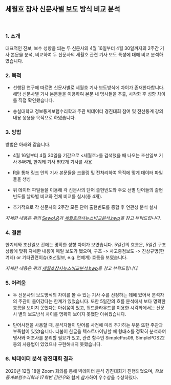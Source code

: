 ## 세월호 참사 신문사별 보도 방식 비교 분석         
<br/>

### 1. 소개

대표적인 진보, 보수 성향을 띄는 두 신문사의 4월 16일부터 4월 30일까지의 2주간 기사 본문을 분석, 비교하여 두 신문사의 세월호 관련 기사 보도 특성에 대해 비교 분석하였습니다.


### 2. 목적

- 선행된 연구에 따르면 신문사별로 세월호 기사 보도방식에 차이가 존재한다합니다. 해당 신문사별 기사 본문들을 이용하여 본문 내 명사들을 추출, 시각화 후 성향 차이를 직접 확인했습니다.

- 숭실대학교 정보통계보험수리학과 주관 빅데이터 경진대회 참여 및 전산통계 강의 내용 응용을 목적으로 하였습니다.      


### 3. 방법

방법은 아래와 같습니다.

- 4월 16일부터 4월 30일을 기간으로 <세월호>를 검색했을 때 나오는 조선일보 기사 846개, 한겨레 기사 892개 기사를 사용

- R을 통해 링크 안의 기사 본문들을 크롤링 및 전처리하여 목적에 맞게 데이터 파일들을 생성
- 위 데이터 파일들을 이용해 각 신문사의 단어 출현빈도와 주요 선별 단어들의 출현빈도를 날짜별 비교와 전체 비교를 실시(총 4개). 
- 추가적으로 각 신문사의 2주간 모든 단어 출현빈도를 종합 후 연관성 분석 실시

*자세한 내용은 위의 <u>Sewol.R</u>과 <u>세월호참사뉴스비교분석.hwp</u>을 참고 부탁드립니다.*     


### 4. 결론

한겨레와 조선일보 간에는 명확한 성향 차이가 보였습니다. 5일간의 흐름은, 5일간 구조상황에 맞춰 자세한 내용이 매일 보도가 됐으며, 구조 -> 사고중점보도 -> 진상규명(한겨레) or 기타관련이슈(조선일보, e.g. 연예계) 흐름을 보였습니다.

*자세한 내용은 위의 <u>세월호참사뉴스비교분석.hwp</u>을 참고 부탁드립니다.*     


### 5. 어려움

- 두 신문사의 보도방식의 차이를 볼 수 있는 기사 수를 선정하는 데에 있어서 분석자의 주관이 들어갔다는 한계가 있었습니다. 또한 5일간의 흐름 분석에서 보다 명확한 흐름을 보이지 못했다는 아쉬움이 있고, 워드클라우드를 이용한 시각화에서는 신문사 별의 보도방식 차이를 명확히 보이지 못했단 아쉬웠습니다.

- 단어사전을 사용할 때, 분석자들이 단어를 사전에 미리 추가하는 부분 또한 주관과 부족함이 있었t습니다. 더불어 한글을 텍스트마이닝할 때 형태소를 정확히 분석하여 명사와 어조사를 분리할 필요가 있고, 관련 함수인 SimplePos09, SimplePOS22 등의 사용법이 있었으나 구현해내지 못했습니다.     


### 6. 빅데이터 분석 경진대회 결과

2020년 12월 18일 Zoom 회의를 통해 빅데이터 분석 경진대회가 진행되었으며, *정보통계보험수리학과 17학번 김민우*와 함께 참가하여 우수상을 수상하였다.
